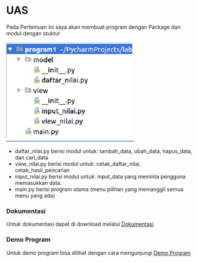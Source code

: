 # UAS

Pada Pertemuan ini saya akan membuat program dengan Package dan modul dengan stuktur

![picture output](picture/1.PNG)
* daftar_nilai.py berisi modul untuk:
    tambah_data, ubah_data, hapus_data, dan cari_data
* view_nilai.py berisi modul untuk:
    cetak_daftar_nilai, cetak_hasil_pencarian
* input_nilai.py berisi modul untuk:
    input_data yang meminta pengguna memasukkan data.
* main.py berisi program utama (menu pilihan yang memanggil semua menu yang ada)

### Dokumentasi
Untuk dokumentasi dapat di download melalui [Dokumentasi]()

### Demo Program
Untuk demo program bisa dilihat dengan cara mengunjungi [Demo Program](https://youtu.be/E4nrvsOhJPo)
